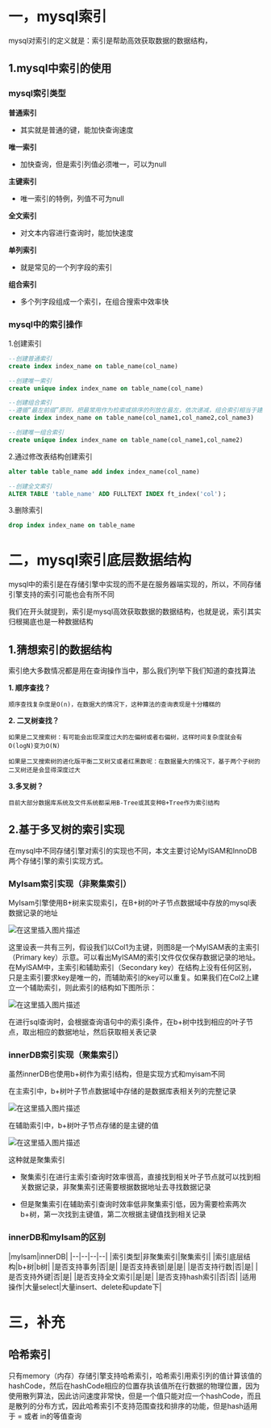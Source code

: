 
# 一，mysql索引

mysql对索引的定义就是：索引是帮助高效获取数据的数据结构，

## 1.mysql中索引的使用

### mysql索引类型

**普通索引**
    
- 其实就是普通的键，能加快查询速度 

**唯一索引**

- 加快查询，但是索引列值必须唯一，可以为null

**主键索引**

- 唯一索引的特例，列值不可为null

**全文索引**

- 对文本内容进行查询时，能加快速度

**单列索引**

- 就是常见的一个列字段的索引

**组合索引**

- 多个列字段组成一个索引，在组合搜索中效率快

### mysql中的索引操作

1.创建索引
```sql
--创建普通索引
create index index_name on table_name(col_name)

--创建唯一索引
create unique index index_name on table_name(col_name)

--创建组合索引
--遵循“最左前缀”原则，把最常用作为检索或排序的列放在最左，依次递减，组合索引相当于建立了col1,col1col2,col1col2col3三个索引，而col2或者col3是不能使用索引的。
create index index_name on table_name(col_name1,col_name2,col_name3)

--创建唯一组合索引
create unique index index_name on table_name(col_name1,col_name2)
```

2.通过修改表结构创建索引
```sql
alter table table_name add index index_name(col_name) 

--创建全文索引
ALTER TABLE 'table_name' ADD FULLTEXT INDEX ft_index('col')；
```
3.删除索引
```sql
drop index index_name on table_name
```
# 二，mysql索引底层数据结构

mysql中的索引是在存储引擎中实现的而不是在服务器端实现的，所以，不同存储引擎支持的索引可能也会有所不同

我们在开头就提到，索引是mysql高效获取数据的数据结构，也就是说，索引其实归根揭底也是一种数据结构

## 1.猜想索引的数据结构

索引绝大多数情况都是用在查询操作当中，那么我们列举下我们知道的查找算法

**1. 顺序查找？**

    顺序查找复杂度是O(n)，在数据大的情况下，这种算法的查询表现是十分糟糕的

**2. 二叉树查找？**

    如果是二叉搜索树：有可能会出现深度过大的左偏树或者右偏树，这样时间复杂度就会有O(logN)变为O(N)

    如果是二叉搜索树的进化版平衡二叉树又或者红黑数呢：在数据量大的情况下，基于两个子树的二叉树还是会显得深度过大

**3.多叉树？**

    目前大部分数据库系统及文件系统都采用B-Tree或其变种B+Tree作为索引结构

## 2.基于多叉树的索引实现    

在mysql中不同存储引擎对索引的实现也不同，本文主要讨论MyISAM和InnoDB两个存储引擎的索引实现方式。

### MyIsam索引实现（非聚集索引）

MyIsam引擎使用B+树来实现索引，在B+树的叶子节点数据域中存放的mysql表数据记录的地址

![在这里插入图片描述](https://img-blog.csdnimg.cn/20190809210653928.png?x-oss-process=image/watermark,type_ZmFuZ3poZW5naGVpdGk,shadow_10,text_aHR0cHM6Ly9ibG9nLmNzZG4ubmV0L3dlaXhpbl80MTkyMjI4OQ==,size_16,color_FFFFFF,t_70)

这里设表一共有三列，假设我们以Col1为主键，则图8是一个MyISAM表的主索引（Primary key）示意。可以看出MyISAM的索引文件仅仅保存数据记录的地址。在MyISAM中，主索引和辅助索引（Secondary key）在结构上没有任何区别，只是主索引要求key是唯一的，而辅助索引的key可以重复。如果我们在Col2上建立一个辅助索引，则此索引的结构如下图所示：

![在这里插入图片描述](https://img-blog.csdnimg.cn/20190809210820897.png?x-oss-process=image/watermark,type_ZmFuZ3poZW5naGVpdGk,shadow_10,text_aHR0cHM6Ly9ibG9nLmNzZG4ubmV0L3dlaXhpbl80MTkyMjI4OQ==,size_16,color_FFFFFF,t_70)

在进行sql查询时，会根据查询语句中的索引条件，在b+树中找到相应的叶子节点，取出相应的数据地址，然后获取相关表记录

### innerDB索引实现（聚集索引）

虽然innerDB也使用b+树作为索引结构，但是实现方式和myisam不同

在主索引中，b+树叶子节点数据域中存储的是数据库表相关列的完整记录

![在这里插入图片描述](https://img-blog.csdnimg.cn/20190809211253940.png?x-oss-process=image/watermark,type_ZmFuZ3poZW5naGVpdGk,shadow_10,text_aHR0cHM6Ly9ibG9nLmNzZG4ubmV0L3dlaXhpbl80MTkyMjI4OQ==,size_16,color_FFFFFF,t_70)

在辅助索引中，b+树叶子节点存储的是主键的值

![在这里插入图片描述](https://img-blog.csdnimg.cn/20190809211347423.png?x-oss-process=image/watermark,type_ZmFuZ3poZW5naGVpdGk,shadow_10,text_aHR0cHM6Ly9ibG9nLmNzZG4ubmV0L3dlaXhpbl80MTkyMjI4OQ==,size_16,color_FFFFFF,t_70)

这种就是聚集索引

- 聚集索引在进行主索引查询时效率很高，直接找到相关叶子节点就可以找到相关数据记录，非聚集索引还需要根据数据地址去寻找数据记录

- 但是聚集索引在辅助索引查询时效率低非聚集索引低，因为需要检索两次b+树，第一次找到主键值，第二次根据主键值找到相关记录

### innerDB和myIsam的区别

|myIsam|innerDB|
|--|--|--|--|
|索引类型|非聚集索引|聚集索引|
|索引底层结构|b+树|b树|
|是否支持事务|否|是|
|是否支持表锁|是|是|
|是否支持行数|否|是|
|是否支持外键|否|是|
|是否支持全文索引|是|是|
|是否支持hash索引|否|否|
|适用操作|大量select|大量insert、delete和update下|



# 三，补充

## 哈希索引

只有memory（内存）存储引擎支持哈希索引，哈希索引用索引列的值计算该值的hashCode，然后在hashCode相应的位置存执该值所在行数据的物理位置，因为使用散列算法，因此访问速度非常快，但是一个值只能对应一个hashCode，而且是散列的分布方式，因此哈希索引不支持范围查找和排序的功能，但是hash适用于 = 或者 in的等值查询




